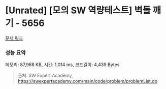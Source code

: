 # [Unrated] [모의 SW 역량테스트] 벽돌 깨기 - 5656 

[문제 링크](https://swexpertacademy.com/main/code/problem/problemDetail.do?contestProbId=AWXRQm6qfL0DFAUo) 

### 성능 요약

메모리: 87,968 KB, 시간: 1,014 ms, 코드길이: 4,439 Bytes



> 출처: SW Expert Academy, https://swexpertacademy.com/main/code/problem/problemList.do